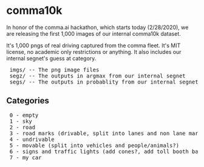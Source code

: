# comma10k

In honor of the comma.ai hackathon, which starts today (2/28/2020), we are releasing the first 1,000 images of our internal comma10k dataset.

It's 1,000 pngs of real driving captured from the comma fleet. It's MIT license, no academic only restrictions or anything. It also includes our internal segnet's guess at category.

<pre>
 imgs/ -- The png image files
 segz/ -- The outputs in argmax from our internal segnet
 segs/ -- The outputs in probablity from our internal segnet (unreleased, too big)
</pre>

## Categories

<pre>
 0 - empty
 1 - sky
 2 - road
 3 - road marks (drivable, split into lanes and non lane markings)
 4 - undrivable
 5 - movable (split into vehicles and people/animals?)
 6 - signs and traffic lights (add cones?, add toll booth bar?)
 7 - my car
</pre>

